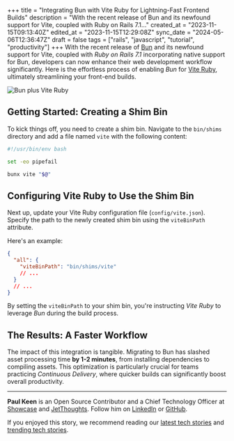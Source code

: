 +++
title = "Integrating Bun with Vite Ruby for Lightning-Fast Frontend Builds"
description = "With the recent release of Bun and its newfound support for Vite, coupled with Ruby on Rails 7.1..."
created_at = "2023-11-15T09:13:40Z"
edited_at = "2023-11-15T12:29:08Z"
sync_date = "2024-05-06T12:36:47Z"
draft = false
tags = ["rails", "javascript", "tutorial", "productivity"]
+++
With the recent release of [Bun](https://bun.sh/) and its newfound support for Vite, coupled with _Ruby on Rails 7.1_ incorporating native support for Bun, developers can now enhance their web development workflow significantly. Here is the effortless process of enabling _Bun_ for [Vite Ruby](https://vite-ruby.netlify.app/), ultimately streamlining your front-end builds.

![Bun plus Vite Ruby](https://dev-to-uploads.s3.amazonaws.com/uploads/articles/hhd73ikhzma10k727lzf.png)

## Getting Started: Creating a Shim Bin

To kick things off, you need to create a shim bin. Navigate to the `bin/shims` directory and add a file named `vite` with the following content:

```bash
#!/usr/bin/env bash

set -eo pipefail

bunx vite "$@"
```

## Configuring Vite Ruby to Use the Shim Bin

Next up, update your Vite Ruby configuration file (`config/vite.json`). Specify the path to the newly created shim bin using the `viteBinPath` attribute.

Here's an example:

```json
{
  "all": {
    "viteBinPath": "bin/shims/vite"
    // ...
  }
  // ...
}
```

By setting the `viteBinPath` to your shim bin, you're instructing _Vite Ruby_ to leverage _Bun_ during the build process.

## The Results: A Faster Workflow

The impact of this integration is tangible. Migrating to Bun has slashed asset processing time **by 1-2 minutes**, from installing dependencies to compiling assets. This optimization is particularly crucial for teams practicing _Continuous Delivery_, where quicker builds can significantly boost overall productivity.

---

**Paul Keen** is an Open Source Contributor and a Chief Technology Officer at [Showcase](https://showca.se) and [JetThoughts](https://www.jetthoughts.com). Follow him on [LinkedIn](https://www.linkedin.com/in/paul-keen/) or [GitHub](https://github.com/pftg).

If you enjoyed this story, we recommend reading our [latest tech stories](https://jtway.co/latest) and [trending tech stories](https://jtway.co/trending).